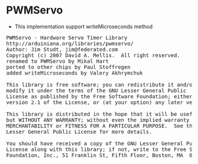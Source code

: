 # PWMServo

* This implementation support writeMicroseconds method

<pre>
PWMServo - Hardware Servo Timer Library
http://arduiniana.org/libraries/pwmservo/
Author: Jim Studt, jim@federated.com
Copyright (c) 2007 David A. Mellis.  All right reserved.
renamed to PWMServo by Mikal Hart
ported to other chips by Paul Stoffregen
added writeMicroseconds by Valery Akhrymchuk

This library is free software; you can redistribute it and/or
modify it under the terms of the GNU Lesser General Public
License as published by the Free Software Foundation; either
version 2.1 of the License, or (at your option) any later version.

This library is distributed in the hope that it will be useful,
but WITHOUT ANY WARRANTY; without even the implied warranty of
MERCHANTABILITY or FITNESS FOR A PARTICULAR PURPOSE.  See the GNU
Lesser General Public License for more details.

You should have received a copy of the GNU Lesser General Public
License along with this library; if not, write to the Free Software
Foundation, Inc., 51 Franklin St, Fifth Floor, Boston, MA  02110-1301  USA
</pre>
